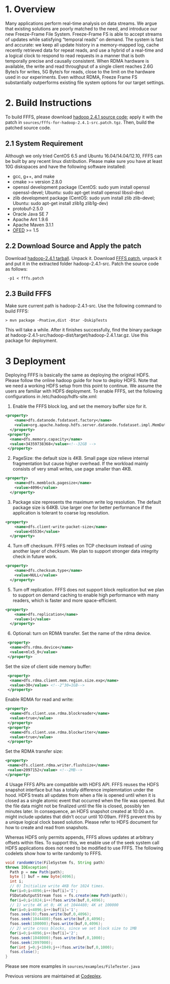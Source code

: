 # 1. Overview

Many applications perform real-time analysis on data streams. We argue that existing solutions are poorly matched to the need, and introduce our new Freeze-Frame File System. Freeze-Frame FS is able to accept streams of updates while satisfying “temporal reads” on demand. The system is fast and accurate: we keep all update history in a memory-mapped log, cache recently retrieved data for repeat reads, and use a hybrid of a real-time and a logical clock to respond to read requests in a manner that is both temporally precise and causally consistent. When RDMA hardware is available, the write and read throughput of a single client reaches 2.6G Byte/s for writes, 5G Byte/s for reads, close to the limit on the hardware used in our experiments. Even without RDMA, Freeze Frame FS substantially outperforms existing file system options for our target settings.

# 2. Build Instructions

To build FFFS, please download [hadoop 2.4.1 source code](https://archive.apache.org/dist/hadoop/core/hadoop-2.4.1/hadoop-2.4.1-src.tar.gz); apply it with the patch in `sources/fffs-for-hadoop-2.4.1-src.patch.tgz`. Then, build the patched source code.

## 2.1 System Requirement

Although we only tried CentOS 6.5 and Ubuntu 16.04/14.04/12.10, FFFS can be built by any recent linux distribution. Please make sure you have at least 10G diskspaces and have the following software installed:
* gcc, g++, and make
* cmake >= version 2.8.0
* openssl development package (CentOS: sudo yum install openssl openssl-devel; Ubuntu: sudo apt-get install openssl libssl-dev)
* zlib development package (CentOS: sudo yum install zlib zlib-devel; Ubuntu: sudo apt-get install zlib1g zlib1g-dev)
* protobuf-2.5.0
* Oracle Java SE 7
* Apache Ant 1.9.6
* Apache Maven 3.1.1
* [OFED](http://downloads.openfabrics.org/OFED/) >= 1.5

## 2.2 Download Source and Apply the patch
Download [hadoop-2.4.1 tarball](https://archive.apache.org/dist/hadoop/core/hadoop-2.4.1/hadoop-2.4.1-src.tar.gz). Unpack it. Download [FFFS patch](https://github.com/songweijia/fffs/blob/master/showcases/movies/ezgif-fffs_servertime.gif), unpack it and put it in the extracted folder hadoop-2.4.1-src. Patch the source code as follows:

` -p1 < fffs.patch`

## 2.3 Build FFFS

Make sure current path is hadoop-2.4.1-src. Use the following command to build FFFS:

`> mvn package -Pnative,dist -Dtar -DskipTests`

This will take a while. After it finishes successfully, find the binary package at hadoop-2.4.1-src/hadoop-dist/target/hadoop-2.4.1.tar.gz. Use this package for deployment.

# 3 Deployment

Deploying FFFS is basically the same as deploying the original HDFS. Please follow the online hadoop guide for how to deploy HDFS. Note that we need a working HDFS setup from this point to continue. We assume the users are familiar with HDFS deployment. To enable FFFS, set the following configurations in /etc/hadoop/hdfs-site.xml:

1) Enable the FFFS block log, and set the memory buffer size for it.
```xml
<property>
    <name>dfs.datanode.fsdataset.factory</name>
    <value>org.apache.hadoop.hdfs.server.datanode.fsdataset.impl.MemDatasetFactory</value>
  </property>
 <property>
  <name>dfs.memory.capacity</name>
  <value>34359738368</value><!--32GB -->
 </property>
```
2) PageSize: the default size is 4KB. Small page size relieve internal fragmentation but cause higher overhead. If the workload mainly consists of very small writes, use page smaller than 4KB.
```xml
<property>
    <name>dfs.memblock.pagesize</name>
    <value>4096</value>
  </property>
```
3) Package size represents the maximum write log resolution. The default package size is 64KB. Use larger one for better performance if the application is tolerant to coarse log resolution.
```xml
<property>
    <name>dfs.client-write-packet-size</name>
    <value>65536</value>
  </property>
 ```
4) Turn off checksum.
FFFS relies on TCP checksum instead of using another layer of checksum. We plan to support stronger data integrity check in future work.
``` xml
<property>
    <name>dfs.checksum.type</name>
    <value>NULL</value>
  </property>
```
5) Turn off replication.
FFFS does not support block replication but we plan to support on demand caching to enable high performance with many readers, which is faster and more space-efficient.
``` xml
<property>
    <name>dfs.replication</name>
    <value>1</value>
  </property>
```
6) Optional: turn on RDMA transfer.
Set the name of the rdma device.
```xml
 <property>
  <name>dfs.rdma.device</name>
  <value>mlx5_0</value>
 </property>
```
Set the size of client side memory buffer:
```xml
 <property>
  <name>dfs.rdma.client.mem.region.size.exp</name>
  <value>30</value> <!--2^30=1GB-->
 </property>
```
Enable RDMA for read and write:
```xml
<property>
  <name>dfs.client.use.rdma.blockreader</name>
  <value>true</value>
 </property>
 <property>
  <name>dfs.client.use.rdma.blockwriter</name>
  <value>true</value>
 </property>
 ```
 Set the RDMA transfer size:
 ```xml
 <property>
  <name>dfs.client.rdma.writer.flushsize</name>
  <value>2097152</value> <!--2MB-->
 </property>
```
4 Usage
FFFS APIs are compatible with HDFS API. FFFS reuses the HDFS snapshot interface but has a totally difference implemntation under the hood. HDFS treats all updates from when a file is opened until when it is closed as a single atomic event that occurred when the file was opened. But the file data might not be finalized until the file is closed, possibly ten minutes later. In consequence, an HDFS snapshot created at 10:00 a.m. might include updates that didn’t occur until 10:09am. FFFS prevent this by a unique logical clock based solution. Please refer to HDFS document for how to create and read from snapshots.

Whereas HDFS only permits appends, FFFS allows updates at arbitrary offsets within files. To support this, we enable use of the seek system call HDFS applications does not need to be modified to use FFFS. The following codelets show how to write randomly to FFFS.
```java
void randomWrite(FileSystem fs, String path)
throws IOException{
  Path p = new Path(path);
  byte [] buf = new byte[4096];
  int i;
  // 0) Initialize write 4KB for 1024 times.
  for(i=0;i<4096;i++)buf[i]='I';
  FSDataOutputStream fsos = fs.create(new Path(path));
  for(i=0;i<1024;i++)fsos.write(buf,0,4096);
  // 1) write 4K at 0; 4K at 1044480; 4K at 100000
  for(i=0;i<4096;i++)buf[i]='1';
  fsos.seek(0);fsos.write(buf,0,4096);
  fsos.seek(1044480);fsos.write(buf,0,4096);
  fsos.seek(100000);fsos.write(buf,0,4096);
  // 2) write cross blocks, since we set block size to 1MB
  for(i=0;i<4096;i++)buf[i]='2';
  fsos.seek(1048000);fsos.write(buf,0,1000);
  fsos.seek(2097000);
  for(int j=0;j<1049;j++)fsos.write(buf,0,1000);
  fsos.close();
}
```
Please see more examples in `sources/examples/FileTester.java`

Previous versions are maintained at [Codeplex](http://fffs.codeplex.com).
